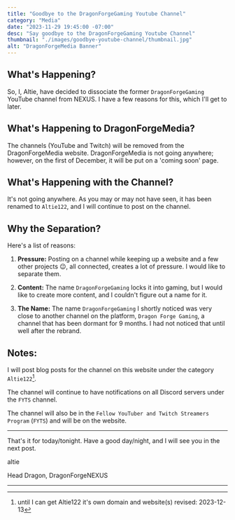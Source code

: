 ```yaml
---
title: "Goodbye to the DragonForgeGaming Youtube Channel"
category: "Media"
date: "2023-11-29 19:45:00 -07:00"
desc: "Say goodbye to the DragonForgeGaming Youtube Channel"
thumbnail: "./images/goodbye-youtube-channel/thumbnail.jpg"
alt: "DragonForgeMedia Banner"
---
```


## **What's Happening?**
So, I, Altie, have decided to dissociate the former `DragonForgeGaming` YouTube channel from NEXUS. I have a few reasons for this, which I'll get to later.

## **What's Happening to DragonForgeMedia?**
The channels (YouTube and Twitch) will be removed from the DragonForgeMedia website. DragonForgeMedia is not going anywhere; however, on the first of December, it will be put on a 'coming soon' page.

## **What's Happening with the Channel?**
It's not going anywhere. As you may or may not have seen, it has been renamed to `Altie122`, and I will continue to post on the channel.

## **Why the Separation?**
Here's a list of reasons:

1. **Pressure:** Posting on a channel while keeping up a website and a few other projects 😉, all connected, creates a lot of pressure. I would like to separate them.
  
2. **Content:** The name `DragonForgeGaming` locks it into gaming, but I would like to create more content, and I couldn't figure out a name for it.
  
3. **The Name:** The name `DragonForgeGaming` I shortly noticed was very close to another channel on the platform, `Dragon Forge Gaming`, a channel that has been dormant for 9 months. I had not noticed that until well after the rebrand.

## **Notes:**
I will post blog posts for the channel on this website under the category `Altie122`[^1].

The channel will continue to have notifications on all Discord servers under the `FYTS` channel.

The channel will also be in the `Fellow YouTuber and Twitch Streamers Program` (`FYTS`) and will be on the website.

---

That's it for today/tonight. Have a good day/night, and I will see you in the next post.

altie

Head Dragon, DragonForgeNEXUS

---
[^1]: until I can get Altie122 it's own domain and website(s)
revised: 
2023-12-13